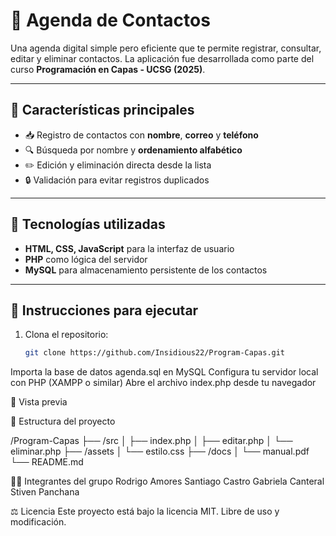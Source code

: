 # 📇 Agenda de Contactos

Una agenda digital simple pero eficiente que te permite registrar, consultar, editar y eliminar contactos. La aplicación fue desarrollada como parte del curso **Programación en Capas - UCSG (2025)**.

---

## 🚀 Características principales

- 📥 Registro de contactos con **nombre**, **correo** y **teléfono**
- 🔍 Búsqueda por nombre y **ordenamiento alfabético**
- ✏️ Edición y eliminación directa desde la lista
- 🔒 Validación para evitar registros duplicados

---

## 🧩 Tecnologías utilizadas

- **HTML, CSS, JavaScript** para la interfaz de usuario
- **PHP** como lógica del servidor
- **MySQL** para almacenamiento persistente de los contactos

---

## 🧪 Instrucciones para ejecutar

1. Clona el repositorio:
   ```bash
   git clone https://github.com/Insidious22/Program-Capas.git
Importa la base de datos agenda.sql en MySQL
Configura tu servidor local con PHP (XAMPP o similar)
Abre el archivo index.php desde tu navegador

📸 Vista previa

📁 Estructura del proyecto

/Program-Capas
├── /src
│   ├── index.php
│   ├── editar.php
│   └── eliminar.php
├── /assets
│   └── estilo.css
├── /docs
│   └── manual.pdf
└── README.md

👨‍💻 Integrantes del grupo
Rodrigo Amores
Santiago Castro
Gabriela Canteral
Stiven Panchana

⚖️ Licencia
Este proyecto está bajo la licencia MIT. Libre de uso y modificación.
